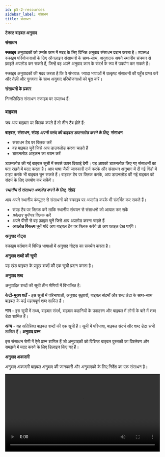 ```yaml
---
id: p5-2-resources
sidebar_label: संसाधन
title: संसाधन
---
```



**टेक्स्ट बाइबल अनुवाद**

**संसाधन**

**स्क्राइब** अनुवादकों को उनके काम में मदद के लिए विभिन्न अनुवाद संसाधन प्रदान करता है। उपलब्ध स्क्राइब परियोजनाओं के लिए ऑनलाइन संसाधनों के साथ-साथ, अनुवादक अपने स्थानीय संचयन से फ़ाइलें अपलोड कर सकते हैं, जिन्हें वह अपने अनुवाद काम के संदर्भ के रूप में उपयोग कर सकते हैं।

स्क्राइब अनुवादकों की मदद करता है कि वे संभावत: ज्यादा भाषाओं में उत्कृष्ट संसाधनों की पहुँच प्राप्त करें और तेज़ी और गुणवत्ता के साथ अनुवाद परियोजनाओं को पूरा करें।


**संसाधनों के प्रकार**

निम्नलिखित संसाधन स्क्राइब पर उपलब्ध हैं:

<h3>बाइबल</h3>

जब आप बाइबल पर क्लिक करते हैं तो तीन टैब होते हैं:

**बाइबल, संसाधन, संग्रह**
**<i>अपनी पसंद की बाइबल डाउनलोड करने के लिए,</i>**  **संसाधन**

- संसाधन टैब पर क्लिक करें
- वह बाइबल चुनें जिसे आप डाउनलोड करना चाहते हैं
- डाउनलोड आइकन का चयन करें

डाउनलोड की गई बाइबल सूची में सबसे ऊपर दिखाई देगी। यह आपको डाउनलोड किए गए संसाधनों का पता रखने में मदद करता है।
आप भाषा जैसी जानकारी दर्ज करके और संसाधन अनुभाग में दी गई विंडो में टाइप करके भी बाइबल चुन सकते हैं।
बाइबल टैब पर क्लिक करके, आप डाउनलोड की गई बाइबल को संदर्भ के लिए उपयोग कर सकेंगे।    

**<i>स्थानीय से संसाधन अपलोड करने के लिए,</i>**  **संग्रह**

आप अपने स्थानीय कंप्यूटर से संसाधनों को स्क्राइब पर अपलोड करके भी संदर्भित कर सकते हैं।
- संग्रह टैब पर क्लिक करें ताकि स्थानीय संचयन से संसाधनों को आयात कर सकें
- *फ़ोल्डर चुनें* पर क्लिक करें
- अपने पीसी से वह फ़ाइल चुनें जिसे आप अपलोड करना चाहते हैं
- **अपलोड विकल्प** चुनें
यदि आप बाइबल टैब पर क्लिक करेंगे तो आप फ़ाइल देख पाएँगे।


**अनुवाद नोट्स**

स्क्राइब वर्तमान में विभिन्न भाषाओं में अनुवाद नोट्स का समर्थन करता है।

**अनुवाद शब्दों की सूची**

यह खंड बाइबल के प्रमुख शब्दों की एक सूची प्रदान करता है।

**अनुवाद शब्द**

अनुवादित शब्दों की सूची तीन श्रेणियों में विभाजित है:

**केटी-मुख्य शर्तें** - इस सूची में परिभाषाओं, अनुवाद सुझावों, बाइबल संदर्भों और शब्द डेटा के साथ-साथ बाइबल के कई महत्वपूर्ण शब्द शामिल हैं।

**नाम** - इस सूची में तथ्य, बाइबल संदर्भ, बाइबल कहानियों के उदाहरण और बाइबल में लोगों के बारे में शब्द डेटा शामिल हैं।

**अन्य** - यह अतिरिक्त बाइबल शब्दों की एक सूची है। सूची में परिभाषा, बाइबल संदर्भ और शब्द डेटा सभी शामिल हैं।
**अनुवाद प्रश्न**

इस संसाधन श्रेणी में ऐसे प्रश्न शामिल हैं जो अनुवादकों को विशिष्ट बाइबल पुस्तकों का विश्लेषण और समझने में मदद करने के लिए डिज़ाइन किए गए हैं।

**अनुवाद अकादमी**

अनुवाद अकादमी बाइबल अनुवाद की जानकारी और अनुवादकों के लिए निर्देश का एक संसाधन है।

<video controls src="/assets/resource-types.mov" width="100%" type="video/mov"/>

किसी संसाधन को आयात करने के लिए, नीचे दिए गए चरणों का पालन करें।


<video controls src="/assets/import-resources.mov" width="100%" type="video/mov"/>

<h3>ओपन बाइबल स्टोरीज़(OBS)</h3>

**ओपन बाइबल स्टोरीज़** एक महत्वपूर्ण बाइबल की कहानियों का संग्रह है जो सरल भाषा में अनुवाद के लिए उपलब्ध हैं।

जब आप **ओपन बाइबल स्टोरीज़** पर क्लिक करते हैं, तो तीन टैब होते हैं।

**ओबीएस, संसाधन, संग्रह**

**<i>अपनी पसंद की बाइबल कहानी डाउनलोड करने के लिए,</i>** **संसाधन**

- संसाधन टैब पर क्लिक करें
- वह कहानी चुनें जिसे आप डाउनलोड करना चाहते हैं
- डाउनलोड आइकन का चयन करें

डाउनलोड की गई बाइबल कहानी सूची के शीर्ष पर दिखाई देगी। यह आपको डाउनलोड किए गए संसाधनों पर नज़र रखने की अनुमति देता है।
आप भाषा जैसी जानकारी दर्ज करके और संसाधन अनुभाग में दी गई विंडो में टाइप करके भी एक बाइबल कहानी चुन सकते हैं।
ओबीएस टैब पर क्लिक करके, आप डाउनलोड की गई बाइबल कहानी को संदर्भ के लिए उपयोग कर सकेंगे।

**<i>स्थानीय से संसाधन अपलोड करने के लिए,</i>** **संग्रह**

आप अपने स्थानीय कंप्यूटर से संसाधनों को **स्क्राइब** पर अपलोड करके भी संदर्भित कर सकते हैं।

- स्थानीय संचयन से संसाधनों को आयात करने के लिए *संग्रह* टैब पर क्लिक करें
- **फ़ोल्डर चुनें** पर क्लिक करें
- अपने पीसी से वह फ़ाइल चुनें जिसे आप अपलोड करना चाहते हैं
- अपलोड विकल्प चुनें
यदि आप ओबीएस टैब पर क्लिक करेंगे तो आप फ़ाइल देख पाएँगे।

**ओबीएस अनुवाद नोट्स**

ओबीएस अनुवाद नोट्स अनुवादकों को उनके अनुवाद काम में सहायक अर्थात् आवश्यकता के अनुसार कहानियों के लिए व्याख्यात्मक जानकारी प्रदान करते हैं।
 
**ओबीएस अनुवाद प्रश्न**

ये प्रश्न अनुवादकों को यह निर्धारित करने में मदद करते हैं कि इच्छित अर्थ जनसाधारण को स्पष्ट रूप से संवादित हो रहा है या नहीं।

**ओबीएस अनुवाद शब्द सूची**

यह खंड महत्वपूर्ण बाइबलीय शब्दों की एक सूची प्रदान करता है।

किसी संसाधन को आयात करने के लिए, निम्नलिखित चरणों का पालन करें।
<p> </p>
 
<video controls src="/assets/adding-resources.mov" width="100%" type="video/mov"/>
